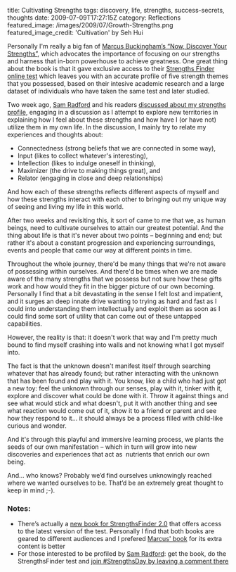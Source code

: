 title: Cultivating Strengths
tags: discovery, life, strengths, success-secrets, thoughts
date: 2009-07-09T17:27:15Z
category: Reflections
featured_image: /images/2009/07/Growth-Strengths.png
featured_image_credit: 'Cultivation' by Seh Hui

Personally I'm really a big fan of [Marcus Buckingham’s “Now, Discover Your Strengths”][discoverstr], which advocates the importance of focusing on our strengths and harness that in-born powerhouse to achieve greatness. One great thing about the book is that it gave exclusive access to their [Strengths Finder online test][strfinder] which leaves you with an accurate profile of five strength themes that you possessed, based on their intesive academic research and a large dataset of individuals who have taken the same test and later studied.

Two week ago, [Sam Radford][sam] and his readers [discussed about my strengths profile][strprofile], engaging in a discussion as I attempt to explore new territories in explaining how I feel about these strengths and how have I (or have not) utilize them in my own life. In the discussion, I mainly try to relate my experiences and thoughts about:

- Connectedness (strong beliefs that we are connected in some way),
- Input (likes to collect whatever's interesting),
- Intellection (likes to indulge oneself in thinking),
- Maximizer (the drive to making things great), and
- Relator (engaging in close and deep relationships)

And how each of these strengths reflects different aspects of myself and how these strengths interact with each other to bringing out my unique way of seeing and living my life in this world.

After two weeks and revisiting this, it sort of came to me that we, as human beings, need to cultivate ourselves to attain our greatest potential. And the thing about life is that it's never about two points – beginning and end; but rather it's about a constant progression and experiencing surroundings, events and people that came our way at different points in time.

Throughout the whole journey, there'd be many things that we're not aware of possessing within ourselves. And there'd be times when we are made aware of the many strengths that we possess but not sure how these gifts work and how would they fit in the bigger picture of our own becoming. Personally I find that a bit devastating in the sense I felt lost and impatient, and it surges an deep innate drive wanting to trying as hard and fast as I could into understanding them intellectually and exploit them as soon as I could find some sort of utility that can come out of these untapped capabilities.

However, the reality is that: it doesn't work that way and I'm pretty much bound to find myself crashing into walls and not knowing what I got myself into.

The fact is that the unknown doesn't manifest itself through searching whatever that has already found; but rather interacting with the unknown that has been found and play with it. You know, like a child who had just got a new toy: feel the unknown through our senses, play with it, tinker with it, explore and discover what could be done with it. Throw it against things and see what would stick and what doesn't, put it with another thing and see what reaction would come out of it, show it to a friend or parent and see how they respond to it… it should always be a process filled with child-like curious and wonder.

And it's through this playful and immersive learning process, we plants the seeds of our own manifestation – which in turn will grow into new discoveries and experiences that act as  nutrients that enrich our own being.

And… who knows? Probably we’d find ourselves unknowingly reached where we wanted ourselves to be. That’d be an extremely great thought to keep in mind ;-).

### Notes:

- There’s actually a [new book for StrengthsFinder 2.0][strfinder2] that offers access to the latest version of the test. Personally I find that both books are geared to different audiences and I prefered [Marcus' book][strfinder] for its extra content is better
- For those interested to be profiled by [Sam Radford][sam]: get the book, do the StrengthsFinder test and [join #StrengthsDay by leaving a comment there][strday]

[discoverstr]: http://www.amazon.co.uk/gp/product/1416502653?ie=UTF8&amp;tag=felixleongped-21&amp;linkCode=as2&amp;camp=1634&amp;creative=6738&amp;creativeASIN=1416502653
[strfinder]: http://strengthfinder.com/
[sam]: http://samradford.com/
[strprofile]: http://www.samradford.com/2009/06/17/strengthsday-connectedness-intellection-input-maxim/
[strfinder2]: http://www.amazon.co.uk/gp/product/159562015X?ie=UTF8&amp;tag=felixleongped-21&amp;linkCode=as2&amp;camp=1634&amp;creative=6738&amp;creativeASIN=159562015X
[strday]: http://www.samradford.com/2009/05/26/strengthswednesday-an-introduction/
